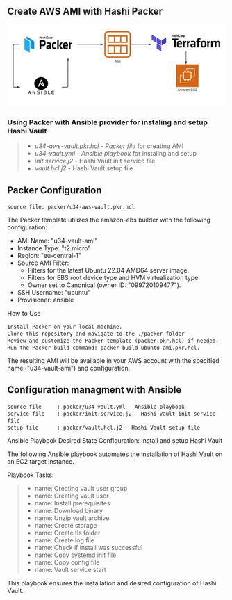 ## Create AWS AMI with Hashi Packer

![general setup](../images/packer-ansible-terraform-aws.jpg)

### Using Packer with Ansible provider for instaling and setup Hashi Vault

> - *u34-aws-vault.pkr.hcl* - *Packer file* for creating AMI
> - *u34-vault.yml* - *Ansible playbook* for instaling and setup
> - *init.service.j2* - Hashi Vault init service file
> - *vault.hcl.j2* - Hashi Vault setup file


## Packer Configuration

    source file: packer/u34-aws-vault.pkr.hcl

The Packer template utilizes the amazon-ebs builder with the following configuration:

-  AMI Name: "u34-vault-ami"
-  Instance Type: "t2.micro"
-  Region: "eu-central-1"
-  Source AMI Filter:
    - Filters for the latest Ubuntu 22.04 AMD64 server image.
    - Filters for EBS root device type and HVM virtualization type.
    - Owner set to Canonical (owner ID: "099720109477").
-  SSH Username: "ubuntu"
-  Provisioner: ansible


How to Use

    Install Packer on your local machine.
    Clone this repository and navigate to the ./packer folder
    Review and customize the Packer template (packer.pkr.hcl) if needed.
    Run the Packer build command: packer build ubuntu-ami.pkr.hcl.

The resulting AMI will be available in your AWS account with the specified name ("u34-vault-ami") and configuration.

## Configuration managment with Ansible

    source file     : packer/u34-vault.yml - Ansible playbook
    service file    : packer/init.service.j2 - Hashi Vault init service file
    setup file      : packer/vault.hcl.j2 - Hashi Vault setup file

Ansible Playbook Desired State Configuration: Install and setup Hashi Vault

The following Ansible playbook automates the installation of Hashi Vault on an EC2 target instance.

Playbook Tasks:

> - name: Creating vault user group
> - name: Creating vault user
> - name: Install prerequisites
> - name: Download binary
> - name: Unzip vault archive
> - name: Create storage
> - name: Create tls folder
> - name: Create log file
> - name: Check if install was successful
> - name: Copy systemd init file
> - name: Copy config file
> - name: Vault service start


This playbook ensures the installation and desired configuration of Hashi Vault.
